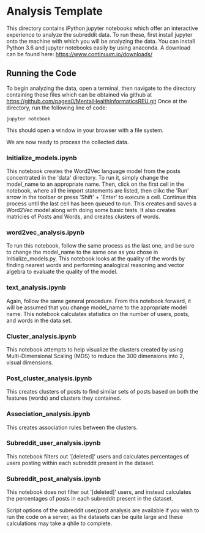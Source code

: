 # Analysis Template

This directory contains iPython jupyter notebooks which offer an interactive experience to analyze the subreddit data.
To run these, first install jupyter onto the machine with which you will be analyzing the data.
You can install Python 3.6 and jupyter notebooks easily by using anaconda. A download can be found here: https://www.continuum.io/downloads/

## Running the Code

To begin analyzing the data, open a terminal, then navigate to the directory containing these files which can be obtained via github at https://github.com/pages0/MentalHealthInformaticsREU.git
Once at the directory, run the following line of code:

`jupyter notebook`

This should open a window in your browser with a file system.

We are now ready to process the collected data.

### Initialize_models.ipynb

This notebook creates the Word2Vec language model from the posts concentrated in the 'data' directory. To run it, simply change the model_name to an appropriate name.
Then, click on the first cell in the notebook, where all the import statements are listed, then clikc the 'Run' arrow in the toolbar or press 'Shift' + 'Enter' to execute a cell.
Continue this process until the last cell has been queued to run. This creates and saves a Word2Vec model along with doing some basic tests. It also creates matricies of Posts and Words,
and creates clusters of words.

### word2vec_analysis.ipynb

To run this notebook, follow the same process as the last one, and be sure to change the model_name to the same one as you chose in Initialize_models.py.
This notebook looks at the quality of the words by finding nearest words and performing analogical reasoning and vector algebra to evaluate the quality of the model.

### text_analysis.ipynb
Again, follow the same general procedure. From this notebook forward, it will be assumed that you change model_name to the appropriate model name.
This notebook calculates statistics on the number of users, posts, and words in the data set.

### Cluster_analysis.ipynb
This notebook attempts to help visualize the clusters created by using Multi-Dimensional Scaling (MDS) to reduce the 300 dimensions into 2, visual dimensions.

### Post_cluster_analysis.ipynb
This creates clusters of posts to find similar sets of posts based on both the features (words) and clusters they contained.

### Association_analysis.ipynb
This creates association rules between the clusters.

### Subreddit_user_analysis.ipynb
This notebook filters out '[deleted]' users and calculates percentages of users posting within each subreddit present in the dataset.

### Subreddit_post_analysis.ipynb
This notebook does not filter out '[deleted]' users, and instead calculates the percentages of posts in each subreddit present in the dataset.

Script options of the subreddit user/post analysis are available if you wish to run the code on a server, as the datasets can be quite large and these calculations may take a qhile to complete.
